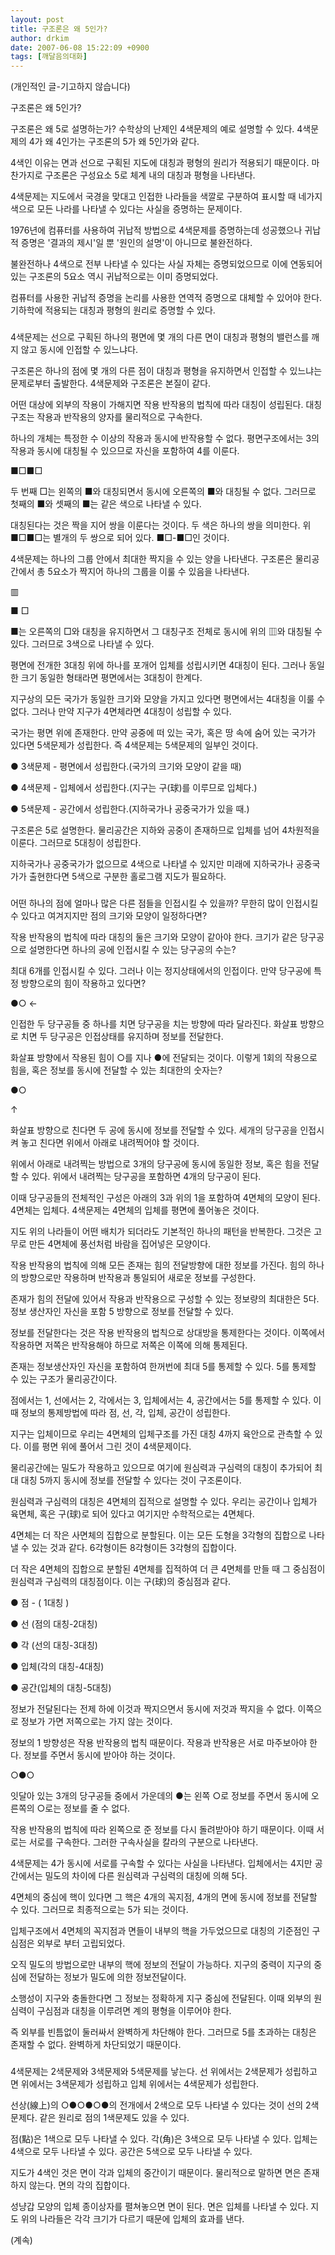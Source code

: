 ```yaml
---
layout: post
title: 구조론은 왜 5인가?
author: drkim
date: 2007-06-08 15:22:09 +0900
tags: [깨달음의대화]
---
```

(개인적인 글-기고하지 않습니다)


  구조론은 왜 5인가? 



  


  구조론은 왜 5로 설명하는가? 수학상의 난제인 4색문제의 예로 설명할 수 있다. 4색문제의 4가 왜 4인가는 구조론의 5가 왜 5인가와 같다.



  


  4색인 이유는 면과 선으로 구획된 지도에 대칭과 평형의 원리가 적용되기 때문이다. 마찬가지로 구조론은 구성요소 5로 체계 내의 대칭과 평형을 나타낸다.



  


  4색문제는 지도에서 국경을 맞대고 인접한 나라들을 색깔로 구분하여 표시할 때 네가지 색으로 모든 나라를 나타낼 수 있다는 사실을 증명하는 문제이다.



  


  1976년에 컴퓨터를 사용하여 귀납적 방법으로 4색문제를 증명하는데 성공했으나 귀납적 증명은 '결과의 제시'일 뿐 '원인의 설명'이 아니므로 불완전하다.



  


  불완전하나 4색으로 전부 나타낼 수 있다는 사실 자체는 증명되었으므로 이에 연동되어 있는 구조론의 5요소 역시 귀납적으로는 이미 증명되었다.



  


  컴퓨터를 사용한 귀납적 증명을 논리를 사용한 연역적 증명으로 대체할 수 있어야 한다. 기하학에 적용되는 대칭과 평형의 원리로 증명할 수 있다.



  


  ### 



  


  4색문제는 선으로 구획된 하나의 평면에 몇 개의 다른 면이 대칭과 평형의 밸런스를 깨지 않고 동시에 인접할 수 있느냐다.



  


  구조론은 하나의 점에 몇 개의 다른 점이 대칭과 평형을 유지하면서 인접할 수 있느냐는 문제로부터 출발한다. 4색문제와 구조론은 본질이 같다.



  


  어떤 대상에 외부의 작용이 가해지면 작용 반작용의 법칙에 따라 대칭이 성립된다. 대칭구조는 작용과 반작용의 양자를 물리적으로 구속한다.



  


  하나의 개체는 특정한 수 이상의 작용과 동시에 반작용할 수 없다. 평면구조에서는 3의 작용과 동시에 대칭될 수 있으므로 자신을 포함하여 4를 이룬다.



  


  ■□■□



  


  두 번째 □는 왼쪽의 ■와 대칭되면서 동시에 오른쪽의 ■와 대칭될 수 없다. 그러므로 첫째의 ■와 셋째의 ■는 같은 색으로 나타낼 수 있다.



  


  대칭된다는 것은 짝을 지어 쌍을 이룬다는 것이다. 두 색은 하나의 쌍을 의미한다. 위 ■□■□는 별개의 두 쌍으로 되어 있다. ■□-■□인 것이다.



  


  4색문제는 하나의 그룹 안에서 최대한 짝지을 수 있는 양을 나타낸다. 구조론은 물리공간에서 총 5요소가 짝지어 하나의 그룹을 이룰 수 있음을 나타낸다.



  


  ▥



  ■ □



  


  ■는 오른쪽의 □와 대칭을 유지하면서 그 대칭구조 전체로 동시에 위의 ▥와 대칭될 수 있다. 그러므로 3색으로 나타낼 수 있다.



  


  평면에 전개한 3대칭 위에 하나를 포개어 입체를 성립시키면 4대칭이 된다. 그러나 동일한 크기 동일한 형태라면 평면에서는 3대칭이 한계다.



  


  지구상의 모든 국가가 동일한 크기와 모양을 가지고 있다면 평면에서는 4대칭을 이룰 수 없다. 그러나 만약 지구가 4면체라면 4대칭이 성립할 수 있다.



  


  국가는 평면 위에 존재한다. 만약 공중에 떠 있는 국가, 혹은 땅 속에 숨어 있는 국가가 있다면 5색문제가 성립한다. 즉 4색문제는 5색문제의 일부인 것이다.



  


  ● 3색문제 - 평면에서 성립한다.(국가의 크기와 모양이 같을 때)



  ● 4색문제 - 입체에서 성립한다.(지구는 구(球)를 이루므로 입체다.)



  ● 5색문제 - 공간에서 성립한다.(지하국가나 공중국가가 있을 때.)



  


  구조론은 5로 설명한다. 물리공간은 지하와 공중이 존재하므로 입체를 넘어 4차원적을 이룬다. 그러므로 5대칭이 성립한다.



  


  지하국가나 공중국가가 없으므로 4색으로 나타낼 수 있지만 미래에 지하국가나 공중국가가 출현한다면 5색으로 구분한 홀로그램 지도가 필요하다.






  ### 



  


  어떤 하나의 점에 얼마나 많은 다른 점들을 인접시킬 수 있을까? 무한히 많이 인접시킬 수 있다고 여겨지지만 점의 크기와 모양이 일정하다면?



  


  작용 반작용의 법칙에 따라 대칭의 둘은 크기와 모양이 같아야 한다. 크기가 같은 당구공으로 설명한다면 하나의 공에 인접시킬 수 있는 당구공의 수는?



  


  최대 6개를 인접시킬 수 있다. 그러나 이는 정지상태에서의 인접이다. 만약 당구공에 특정 방향으로의 힘이 작용하고 있다면?



  


  ●○ ←



  


  인접한 두 당구공들 중 하나를 치면 당구공을 치는 방향에 따라 달라진다. 화살표 방향으로 치면 두 당구공은 인접상태를 유지하며 정보를 전달한다.



  


  화살표 방향에서 작용된 힘이 ○를 지나 ●에 전달되는 것이다. 이렇게 1회의 작용으로 힘을, 혹은 정보를 동시에 전달할 수 있는 최대한의 숫자는?



  


  ●○



  ↑



  


  화살표 방향으로 친다면 두 공에 동시에 정보를 전달할 수 있다. 세개의 당구공을 인접시켜 놓고 친다면 위에서 아래로 내려찍어야 할 것이다.






  위에서 아래로 내려찍는 방법으로 3개의 당구공에 동시에 동일한 정보, 혹은 힘을 전달할 수 있다. 위에서 내려찍는 당구공을 포함하면 4개의 당구공이 된다.



  


  이때 당구공들의 전체적인 구성은 아래의 3과 위의 1을 포함하여 4면체의 모양이 된다. 4면체는 입체다. 4색문제는 4면체의 입체를 평면에 풀어놓은 것이다.



  


  지도 위의 나라들이 어떤 배치가 되더라도 기본적인 하나의 패턴을 반복한다. 그것은 고무로 만든 4면체에 풍선처럼 바람을 집어넣은 모양이다.



  


  작용 반작용의 법칙에 의해 모든 존재는 힘의 전달방향에 대한 정보를 가진다. 힘의 하나의 방향으로만 작용하며 반작용과 통일되어 새로운 정보를 구성한다.



  


  존재가 힘의 전달에 있어서 작용과 반작용으로 구성할 수 있는 정보량의 최대한은 5다. 정보 생산자인 자신을 포함 5 방향으로 정보를 전달할 수 있다.



  


  정보를 전달한다는 것은 작용 반작용의 법칙으로 상대방을 통제한다는 것이다. 이쪽에서 작용하면 저쪽은 반작용해야 하므로 저쪽은 이쪽에 의해 통제된다.



  


  존재는 정보생산자인 자신을 포함하여 한꺼번에 최대 5를 통제할 수 있다. 5를 통제할 수 있는 구조가 물리공간이다.



  


  점에서는 1, 선에서는 2, 각에서는 3, 입체에서는 4, 공간에서는 5를 통제할 수 있다. 이때 정보의 통제방법에 따라 점, 선, 각, 입체, 공간이 성립한다.



  


  지구는 입체이므로 우리는 4면체의 입체구조를 가진 대칭 4까지 육안으로 관측할 수 있다. 이를 평면 위에 풀어서 그린 것이 4색문제이다.



  


  물리공간에는 밀도가 작용하고 있으므로 여기에 원심력과 구심력의 대칭이 추가되어 최대 대칭 5까지 동시에 정보를 전달할 수 있다는 것이 구조론이다.



  


  원심력과 구심력의 대칭은 4면체의 집적으로 설명할 수 있다. 우리는 공간이나 입체가 육면체, 혹은 구(球)로 되어 있다고 여기지만 수학적으로는 4면체다.



  


  4면체는 더 작은 사면체의 집합으로 분할된다. 이는 모든 도형을 3각형의 집합으로 나타낼 수 있는 것과 같다. 6각형이든 8각형이든 3각형의 집합이다.



  


  더 작은 4면체의 집합으로 분할된 4면체를 집적하여 더 큰 4면체를 만들 때 그 중심점이 원심력과 구심력의 대칭점이다. 이는 구(球)의 중심점과 같다.



  


  


  ● 점 - ( 1대칭 )



  ● 선 (점의 대칭-2대칭)



  ● 각 (선의 대칭-3대칭)



  ● 입체(각의 대칭-4대칭)



  ● 공간(입체의 대칭-5대칭)



  


  정보가 전달된다는 전제 하에 이것과 짝지으면서 동시에 저것과 짝지을 수 없다. 이쪽으로 정보가 가면 저쪽으로는 가지 않는 것이다.



  


  정보의 1 방향성은 작용 반작용의 법칙 때문이다. 작용과 반작용은 서로 마주보아야 한다. 정보를 주면서 동시에 받아야 하는 것이다.



  


  ○●○



  


  잇달아 있는 3개의 당구공들 중에서 가운데의 ●는 왼쪽 ○로 정보를 주면서 동시에 오른쪽의 ○로는 정보를 줄 수 없다.



  


  작용 반작용의 법칙에 따라 왼쪽으로 준 정보를 다시 돌려받아야 하기 때문이다. 이때 서로는 서로를 구속한다. 그러한 구속사실을 칼라의 구분으로 나타낸다.



  


  4색문제는 4가 동시에 서로를 구속할 수 있다는 사실을 나타낸다. 입체에서는 4지만 공간에서는 밀도의 차이에 다른 원심력과 구심력의 대칭에 의해 5다.



  


  4면체의 중심에 핵이 있다면 그 핵은 4개의 꼭지점, 4개의 면에 동시에 정보를 전달할 수 있다. 그러므로 최종적으로는 5가 되는 것이다.



  


  입체구조에서 4면체의 꼭지점과 면들이 내부의 핵을 가두었으므로 대칭의 기준점인 구심점은 외부로 부터 고립되었다.



  


  오직 밀도의 방법으로만 내부의 핵에 정보의 전달이 가능하다. 지구의 중력이 지구의 중심에 전달하는 정보가 밀도에 의한 정보전달이다.



  


  소행성이 지구와 충돌한다면 그 정보는 정확하게 지구 중심에 전달된다. 이때 외부의 원심력이 구심점과 대칭을 이루려면 계의 평형을 이루어야 한다.



  


  즉 외부를 빈틈없이 둘러싸서 완벽하게 차단해야 한다. 그러므로 5를 초과하는 대칭은 존재할 수 없다. 완벽하게 차단되었기 때문이다.



  


  ###



  


  4색문제는 2색문제와 3색문제와 5색문제를 낳는다. 선 위에서는 2색문제가 성립하고 면 위에서는 3색문제가 성립하고 입체 위에서는 4색문제가 성립한다.



  


  선상(線上)의 ○●○●○●의 전개에서 2색으로 모두 나타낼 수 있다는 것이 선의 2색문제다. 같은 원리로 점의 1색문제도 있을 수 있다.



  


  점(點)은 1색으로 모두 나타낼 수 있다. 각(角)은 3색으로 모두 나타낼 수 있다. 입체는 4색으로 모두 나타낼 수 있다. 공간은 5색으로 모두 나타낼 수 있다.



  


  지도가 4색인 것은 면이 각과 입체의 중간이기 때문이다. 물리적으로 말하면 면은 존재하지 않는다. 면의 각의 집합이다.



  


  성냥갑 모양의 입체 종이상자를 펼쳐놓으면 면이 된다. 면은 입체를 나타낼 수 있다. 지도 위의 나라들은 각각 크기가 다르기 때문에 입체의 효과를 낸다.


(계속)